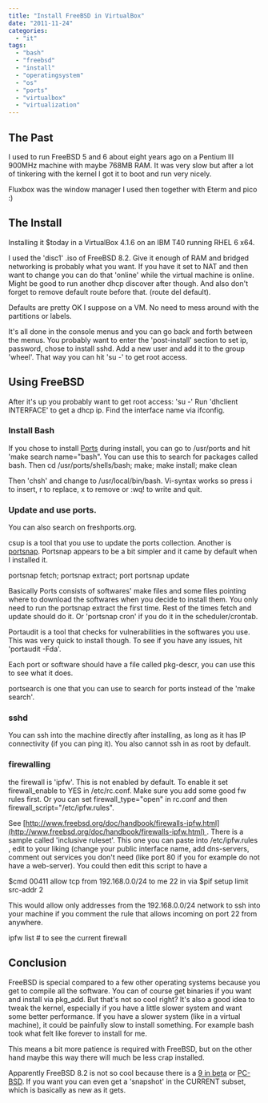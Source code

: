 ```yaml
---
title: "Install FreeBSD in VirtualBox"
date: "2011-11-24"
categories: 
  - "it"
tags: 
  - "bash"
  - "freebsd"
  - "install"
  - "operatingsystem"
  - "os"
  - "ports"
  - "virtualbox"
  - "virtualization"
---
```


## The Past

I used to run FreeBSD 5 and 6 about eight years ago on a Pentium III 900MHz machine with maybe 768MB RAM. It was very slow but after a lot of tinkering with the kernel I got it to boot and run very nicely.

Fluxbox was the window manager I used then together with Eterm and pico :)

## The Install

Installing it $today in a VirtualBox 4.1.6 on an IBM T40 running RHEL 6 x64.

I used the 'disc1' .iso of FreeBSD 8.2. Give it enough of RAM and bridged networking is probably what you want. If you have it set to NAT and then want to change you can do that 'online' while the virtual machine is online. Might be good to run another dhcp discover after though. And also don't forget to remove default route before that. (route del default).

Defaults are pretty OK I suppose on a VM. No need to mess around with the partitions or labels.

It's all done in the console menus and you can go back and forth between the menus. You probably want to enter the 'post-install' section to set ip, password, chose to install sshd. Add a new user and add it to the group 'wheel'. That way you can hit 'su -' to get root access.

## Using FreeBSD

After it's up you probably want to get root access: 'su -' Run 'dhclient INTERFACE' to get a dhcp ip. Find the interface name via ifconfig.

### Install Bash

If you chose to install [Ports](http://www.freebsd.org/ports/ "link to ports on freebsd.org") during install, you can go to /usr/ports and hit 'make search name="bash". You can use this to search for packages called bash. Then cd /usr/ports/shells/bash; make; make install; make clean

Then 'chsh' and change to /usr/local/bin/bash. Vi-syntax works so press i to insert, r to replace, x to remove or :wq! to write and quit.

### Update and use ports.

You can also search on freshports.org.

csup is a tool that you use to update the ports collection. Another is [portsnap](http://www.freebsd.org/doc/en_US.ISO8859-1/books/handbook/ports-using.html "to the handbook"). Portsnap appears to be a bit simpler and it came by default when I installed it.

portsnap fetch; portsnap extract; port portsnap update

Basically Ports consists of softwares' make files and some files pointing where to download the softwares when you decide to install them. You only need to run the portsnap extract the first time. Rest of the times fetch and update should do it. Or 'portsnap cron' if you do it in the scheduler/crontab.

Portaudit is a tool that checks for vulnerabilities in the softwares you use. This was very quick to install though. To see if you have any issues, hit 'portaudit -Fda'.

Each port or software should have a file called pkg-descr, you can use this to see what it does.

portsearch is one that you can use to search for ports instead of the 'make search'.

### sshd

You can ssh into the machine directly after installing, as long as it has IP connectivity (if you can ping it). You also cannot ssh in as root by default.

### firewalling

the firewall is 'ipfw'. This is not enabled by default. To enable it set firewall\_enable to YES in /etc/rc.conf. Make sure you add some good fw rules first. Or you can set firewall\_type="open" in rc.conf and then firewall\_script="/etc/ipfw.rules".

See [http://www.freebsd.org/doc/handbook/firewalls-ipfw.html](http://www.freebsd.org/doc/handbook/firewalls-ipfw.html) . There is a sample called 'inclusive ruleset'. This one you can paste into /etc/ipfw.rules , edit to your liking (change your public interface name, add dns-servers, comment out services you don't need (like port 80 if you for example do not have a web-server). You could then edit this script to have a

$cmd 00411 allow tcp from 192.168.0.0/24 to me 22 in via $pif setup limit src-addr 2

This would allow only addresses from the 192.168.0.0/24 network to ssh into your machine if you comment the rule that allows incoming on port 22 from anywhere.

ipfw list # to see the current firewall

## Conclusion

FreeBSD is special compared to a few other operating systems because you get to compile all the software. You can of course get binaries if you want and install via pkg\_add. But that's not so cool right? It's also a good idea to tweak the kernel, especially if you have a little slower system and want some better performance. If you have a slower system (like in a virtual machine), it could be painfully slow to install something. For example bash took what felt like forever to install for me.

This means a bit more patience is required with FreeBSD, but on the other hand maybe this way there will much be less crap installed.

Apparently FreeBSD 8.2 is not so cool because there is a [9 in beta](http://www.freebsd.org/where.html#helptest "where to get latest-latest release") or [PC-BSD](http://www.pcbsd.org/ "pcbsd.org"). If you want you can even get a 'snapshot' in the CURRENT subset, which is basically as new as it gets.
